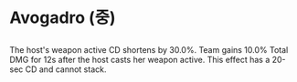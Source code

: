 # Avogadro (중)

##

The host's weapon active CD shortens by 30.0%. Team gains 10.0% Total DMG for 12s after the host casts her weapon active. This effect has a 20-sec CD and cannot stack.
